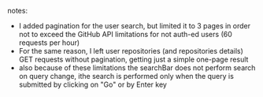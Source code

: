 notes:
- I added pagination for the user search, but limited it to 3 pages in order not to exceed the GitHub API limitations for not auth-ed users (60 requests per hour)
- For the same reason, I left user repositories (and repositories details) GET requests without pagination, getting just a simple one-page result
- also because of these limitations the searchBar does not perform search on query change, ithe search is performed only when the query is submitted by clicking on "Go" or by Enter key
